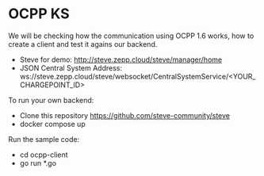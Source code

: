 # OCPP KS

We will be checking how the communication using OCPP 1.6 works, how to create a client and test it agains our backend.

- Steve for demo: http://steve.zepp.cloud/steve/manager/home
- JSON Central System Address: ws://steve.zepp.cloud/steve/websocket/CentralSystemService/<YOUR_CHARGEPOINT_ID>

To run your own backend:
 - Clone this repository https://github.com/steve-community/steve
 - docker compose up


Run the sample code:
 - cd ocpp-client
 - go run *.go
